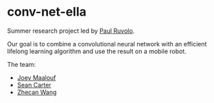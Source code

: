 # conv-net-ella

Summer research project led by [Paul Ruvolo](https://github.com/paulruvolo).

Our goal is to combine a convolutional neural network with an efficient lifelong learning algorithm and use the result on a mobile robot.

The team:
* [Joey Maalouf](https://github.com/joeylmaalouf)
* [Sean Carter](https://github.com/seanccarter)
* [Zhecan Wang](https://github.com/ZhecanJamesWang)
